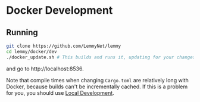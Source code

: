 # Docker Development

## Running

```bash
git clone https://github.com/LemmyNet/lemmy
cd lemmy/docker/dev
./docker_update.sh # This builds and runs it, updating for your changes
```

and go to http://localhost:8536.

Note that compile times when changing `Cargo.toml` are relatively long with Docker, because builds can't be incrementally cached. If this is a problem for you, you should use [Local Development](contributing_local_development.md).

